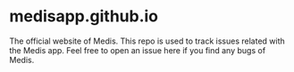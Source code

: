 # medisapp.github.io
The official website of Medis. This repo is used to track issues related with the Medis app. Feel free to open an issue here if you find any bugs of Medis.
